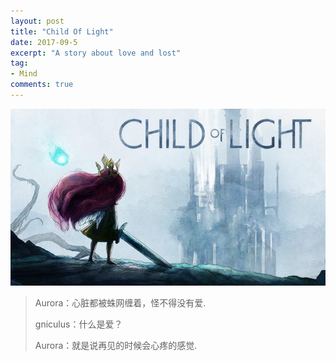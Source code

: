 ```yaml
---
layout: post
title: "Child Of Light"
date: 2017-09-5
excerpt: "A story about love and lost"
tag:
- Mind
comments: true
---
```


![child of light](https://github.com/Aquilao/Blog/raw/master/assets/img/child_of_light-img/CoL.jpeg)

> Aurora：心脏都被蛛网缠着，怪不得没有爱.
>
> gniculus：什么是爱？
>
> Aurora：就是说再见的时候会心疼的感觉.

